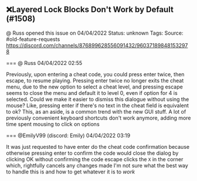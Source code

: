 ## ❌Layered Lock Blocks Don't Work by Default (#1508)
@ Russ opened this issue on 04/04/2022
Status: unknown
Tags: 
Source: #old-feature-requests https://discord.com/channels/876899628556091432/960371898481532978


=== @ Russ 04/04/2022 02:55

Previously, upon entering a cheat code, you could press enter twice, then escape, to resume playing. Pressing enter twice no longer exits the cheat menu, due to the new option to select a cheat level, and pressing escape seems to close the menu and default it to level 0, even if option for 4 is selected. Could we make it easier to dismiss this dialogue without using the mouse? Like, pressing enter if there's no text in the cheat field is equivalent to ok?
This, as an aside, is a common trend with the new GUI stuff. A lot of previously convenient keyboard shortcuts don't work anymore, adding more time spent mousing to click on options

=== @EmilyV99 (discord: Emily) 04/04/2022 03:19

It was just requested to have enter do the cheat code confirmation
because otherwise pressing enter to confirm the code would close the dialog by clicking OK without confirming the code
escape clicks the `X` in the corner
which, rightfully cancels any changes made
I'm not sure what the best way to handle this is
and how to get whatever it is to *work*
